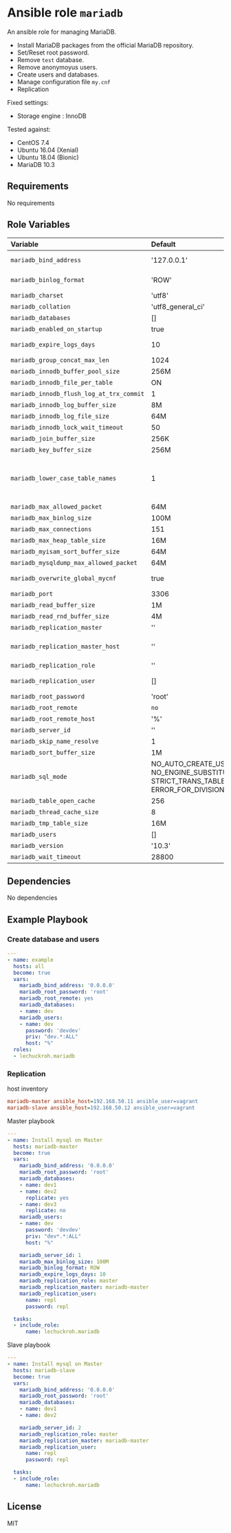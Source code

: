 # Ansible role `mariadb`

An ansible role for managing MariaDB.

* Install MariaDB packages from the official MariaDB repository.
* Set/Reset root password.
* Remove `test` database.
* Remove anonymoyus users.
* Create users and databases.
* Manage configuration file `my.cnf`
* Replication

Fixed settings:
* Storage engine : InnoDB

Tested against:
* CentOS 7.4
* Ubuntu 16.04 (Xenial)
* Ubuntu 18.04 (Bionic)
* MariaDB 10.3

## Requirements

No requirements

## Role Variables

| Variable                                 | Default           | Comments                                                                                                    |
|:-----------------------------------------|:------------------|:------------------------------------------------------------------------------------------------------------|
| `mariadb_bind_address`                   | '127.0.0.1'       | IP address of the network interface to listen on. '0.0.0.0' for all interfaces. |
| `mariadb_binlog_format`                  | 'ROW'             | binary logging format (`STATEMENT`, `ROW`, `MIXED`) |
| `mariadb_charset`                        | 'utf8'            | |
| `mariadb_collation`                      | 'utf8_general_ci' | |
| `mariadb_databases`                      | []                | databases to add. See [mysql_db](http://docs.ansible.com/ansible/devel/modules/mysql_db_module.html#parameters) |
| `mariadb_enabled_on_startup`             | true              | 'true': enable MariaDB on startup. |
| `mariadb_expire_logs_days`               | 10                | the number of days before automatic removal of binary log files. |
| `mariadb_group_concat_max_len`           | 1024              | |
| `mariadb_innodb_buffer_pool_size`        | 256M              | |
| `mariadb_innodb_file_per_table`          | ON                | |
| `mariadb_innodb_flush_log_at_trx_commit` | 1                 | |
| `mariadb_innodb_log_buffer_size`         | 8M                | |
| `mariadb_innodb_log_file_size`           | 64M               | |
| `mariadb_innodb_lock_wait_timeout`       | 50                | |
| `mariadb_join_buffer_size`               | 256K              | |
| `mariadb_key_buffer_size`                | 256M              | |
| `mariadb_lower_case_table_names`         | 1                 | 0: case-sensitive(Linux), 1: stored in lowercase, case-insensitive(Windows), 2: stored as declared, compared in lowercase(OSX) |
| `mariadb_max_allowed_packet`             | 64M               | |
| `mariadb_max_binlog_size`                | 100M              | max binary log size (4096 byte ~ 1GB) |
| `mariadb_max_connections`                | 151               | |
| `mariadb_max_heap_table_size`            | 16M               | |
| `mariadb_myisam_sort_buffer_size`        | 64M               | |
| `mariadb_mysqldump_max_allowed_packet`   | 64M               | |
| `mariadb_overwrite_global_mycnf`         | true              | `true`: global `my.cnf` should be overwritten each time this role is run. |
| `mariadb_port`                           | 3306              | port number |
| `mariadb_read_buffer_size`               | 1M                | |
| `mariadb_read_rnd_buffer_size`           | 4M                | |
| `mariadb_replication_master`             | ''                | replication master |
| `mariadb_replication_master_host`        | ''                | replication master host (default: `hostvars[mariadb_replication_master]['ansible_host']`) |
| `mariadb_replication_role`               | ''                | replication role (`master`, `slave`) |
| `mariadb_replication_user`               | []                | replication user (`name`, `password` required) |
| `mariadb_root_password`                  | 'root'            | root password |
| `mariadb_root_remote`                    | `no`              | `yes`: enable remote root login |
| `mariadb_root_remote_host`               | '%'               | remote root login enabled host |
| `mariadb_server_id`                      | ''                | server id (replication) |
| `mariadb_skip_name_resolve`              | 1                 | |
| `mariadb_sort_buffer_size`               | 1M                | |
| `mariadb_sql_mode`                       | NO_AUTO_CREATE_USER, NO_ENGINE_SUBSTITUTION, STRICT_TRANS_TABLES, ERROR_FOR_DIVISION_BY_ZERO | |
| `mariadb_table_open_cache`               | 256               | |
| `mariadb_thread_cache_size`              | 8                 | |
| `mariadb_tmp_table_size`                 | 16M               | |
| `mariadb_users`                          | []                | users to add |
| `mariadb_version`                        | '10.3'            | MariaDB version to install |
| `mariadb_wait_timeout`                   | 28800             | |

## Dependencies

No dependencies

## Example Playbook
### Create database and users

```yaml
---
- name: example
  hosts: all
  become: true
  vars:
    mariadb_bind_address: '0.0.0.0'
    mariadb_root_password: 'root'
    mariadb_root_remote: yes
    mariadb_databases:
    - name: dev
    mariadb_users:
    - name: dev
      password: 'devdev'
      priv: "dev.*:ALL"
      host: "%"
  roles:
  - lechuckroh.mariadb     
```

### Replication
host inventory
```ini
mariadb-master ansible_host=192.168.50.11 ansible_user=vagrant
mariadb-slave ansible_host=192.168.50.12 ansible_user=vagrant
```

Master playbook
```yaml
---
- name: Install mysql on Master
  hosts: mariadb-master
  become: true
  vars:
    mariadb_bind_address: '0.0.0.0'
    mariadb_root_password: 'root'
    mariadb_databases:
    - name: dev1
    - name: dev2
      replicate: yes
    - name: dev3
      replicate: no
    mariadb_users:
    - name: dev
      password: 'devdev'
      priv: "dev*.*:ALL"
      host: "%"

    mariadb_server_id: 1
    mariadb_max_binlog_size: 100M
    mariadb_binlog_format: ROW
    mariadb_expire_logs_days: 10
    mariadb_replication_role: master
    mariadb_replication_master: mariadb-master
    mariadb_replication_user:
      name: repl
      password: repl

  tasks:
  - include_role:
      name: lechuckroh.mariadb
```

Slave playbook
```yaml
---
- name: Install mysql on Master
  hosts: mariadb-slave
  become: true
  vars:
    mariadb_bind_address: '0.0.0.0'
    mariadb_root_password: 'root'
    mariadb_databases:
    - name: dev1
    - name: dev2

    mariadb_server_id: 2
    mariadb_replication_role: master
    mariadb_replication_master: mariadb-master
    mariadb_replication_user:
      name: repl
      password: repl

  tasks:
  - include_role:
      name: lechuckroh.mariadb
```

## License
MIT
